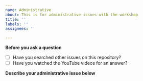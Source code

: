 ```yaml
---
name: Administrative
about: This is for administrative issues with the workshop
title: ''
labels: ''
assignees: ''

---
```


**Before you ask a question**
- [ ] Have you searched other issues on this repository?
- [ ] Have you watched the YouTube videos for an answer?

**Describe your administrative issue below**
